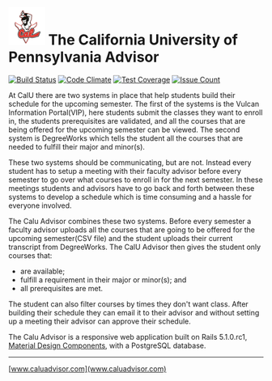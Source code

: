# ![CalU Advisor](https://raw.githubusercontent.com/npezza93/calu_class_scheduler/master/app/assets/images/callogo75.png) The California University of Pennsylvania Advisor

[![Build Status](https://travis-ci.org/npezza93/calu_class_scheduler.svg)](https://travis-ci.org/npezza93/calu_class_scheduler)
[![Code Climate](https://codeclimate.com/github/npezza93/calu_class_scheduler/badges/gpa.svg)](https://codeclimate.com/github/npezza93/calu_class_scheduler)
[![Test Coverage](https://codeclimate.com/github/npezza93/calu_class_scheduler/badges/coverage.svg)](https://codeclimate.com/github/npezza93/calu_class_scheduler/coverage)
[![Issue Count](https://codeclimate.com/github/npezza93/calu_class_scheduler/badges/issue_count.svg)](https://codeclimate.com/github/npezza93/calu_class_scheduler)

At CalU there are two systems in place that help students build their schedule for the upcoming semester. The first of the systems is the Vulcan Information Portal(VIP), here students submit the classes they want to enroll in, the students prerequisites are validated, and all the courses that are being offered for the upcoming semester can be viewed. The second system is DegreeWorks which tells the student all the courses that are needed to fulfill their major and minor(s).

These two systems should be communicating, but are not. Instead every student has to setup a meeting with their faculty advisor before every semester to go over what courses to enroll in for the next semester. In these meetings students and advisors have to go back and forth between these systems to develop a schedule which is time consuming and a hassle for everyone involved.

The Calu Advisor combines these two systems. Before every semester a faculty advisor uploads all the courses that are going to be offered for the upcoming semester(CSV file) and the student uploads their current transcript from DegreeWorks. The CalU Advisor then gives the student only courses that:

-   are available;
-   fulfill a requirement in their major or minor(s); and
-   all prerequisites are met.

The student can also filter courses by times they don't want class. After building their schedule they can email it to their advisor and without setting up a meeting their advisor can approve their schedule.


The Calu Advisor is a responsive web application built on Rails 5.1.0.rc1, [Material Design Components](https://github.com/material-components/material-components-web), with a PostgreSQL database.
___
[www.caluadvisor.com](www.caluadvisor.com)
